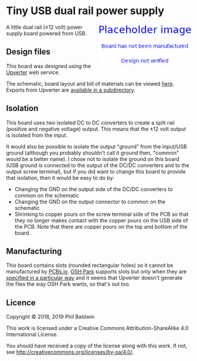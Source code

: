 # Tiny USB dual rail power supply

<img align="right" src="../_common/PlaceholderImage.png">

A little dual rail (±12 volt) power supply board powered from USB.

## Design files

This board was designed using the [Upverter](https://upverter.com) web service.

The schematic, board layout and bill of materials can be viewed [here](https://upverter.com/Trebuchetindustries/384d040aadc70df0/Tiny-USB-dual-rail-power-supply/). Exports from Upverter are [available in a subdirectory](./Upverter%20exports).

## Isolation

This board uses two isolated DC to DC converters to create a split rail (positive and negative voltage) output. This means that the ±12 volt output is isolated from the input.

It would also be possible to isolate the output "ground" from the input/USB ground (although you probably shouldn't call it ground then, "common" would be a better name). I chose not to isolate the ground on this board (USB ground is connected to the output of the DC/DC converters and to the output screw terminal), but if you did want to change this board to provide that isolation, then it would be easy to do by:

* Changing the GND on the output side of the DC/DC converters to common on the schematic
* Changing the GND on the output connector to common on the schematic
* Shrinking to copper pours on the screw terminal side of the PCB so that they no longer makes contact with the copper pours on the USB side of the PCB. Note that there are copper pours on the top and bottom of the board.

## Manufacturing

This board contains slots (rounded rectangular holes) so it cannot be manufactured by [PCBs.io](https://pcbs.io/). [OSH Park](https://oshpark.com/) supports slots but only when they are [specified in a particular way](https://docs.oshpark.com/submitting-orders/slots/) and it seems that Upverter doesn't generate the files the way OSH Park wants, so that's out too.

## Licence

Copyright © 2018, 2019 Phil Baldwin

This work is licensed under a Creative Commons Attribution-ShareAlike 4.0 International License.

You should have received a copy of the license along with this work. If not, see <http://creativecommons.org/licenses/by-sa/4.0/>.
